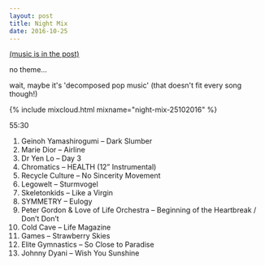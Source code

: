```yaml
---
layout: post
title: Night Mix
date: 2016-10-25
---
```


<a name="tracklist"></a>[(music is in the post)](/2016/10/25/night-mix/#tracklist)

no theme...

wait, maybe it's 'decomposed pop music' (that doesn't fit every song though!)

<!-- more -->

{% include mixcloud.html mixname="night-mix-25102016" %}

55:30

1. Geinoh Yamashirogumi – Dark Slumber
2. Marie Dior – Airline
3. Dr Yen Lo – Day 3
4. Chromatics – HEALTH (12” Instrumental)
5. Recycle Culture – No Sincerity Movement
6. Legowelt – Sturmvogel
7. Skeletonkids – Like a Virgin
8. SYMMETRY – Eulogy
9. Peter Gordon & Love of Life Orchestra – Beginning of the Heartbreak / Don’t Don’t
10. Cold Cave – Life Magazine
11. Games – Strawberry Skies
12. Elite Gymnastics – So Close to Paradise
13. Johnny Dyani – Wish You Sunshine
